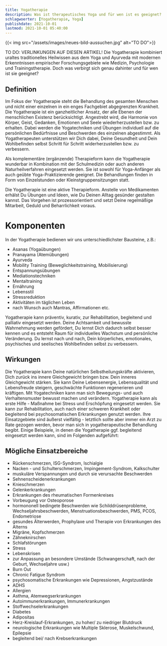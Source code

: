 ```yaml
---
title: Yogatherapie
description: Was ist therapeutisches Yoga und für wen ist es geeignet?
schlagwoerter: [Yogatherapie, Yoga]
publishdate: 2021-10-01
lastmod: 2021-10-01 05:40:00
---
```


{{< img src="/assets/images/neues-bild-aussuchen.jpg" alt="TO DO">}}

TO DO: VERLINKUNGEN AUF DIESEN ARTIKEL!
Die Yogatherapie kombiniert uraltes traditionelles Heilwissen aus dem Yoga und Ayurveda mit modernen Erkenntnissen empirischer Forschungsgebiete wie Medizin, Psychologie und Trainingstherapie. Doch was verbirgt sich genau dahinter und für wen ist sie geeignet?

## Definition

Im Fokus der Yogatherapie steht die Behandlung des gesamten Menschen und nicht einer einzelnen in ein enges Fachgebiet abgegrenzten Krankheit. Die Yogatherapie ist ein ganzheitlicher Ansatz, der alle Ebenen der menschlichen Existenz berücksichtigt. Angestrebt wird, die Harmonie von Körper, Geist, Gedanken, Emotionen und Seele wiederherzustellen bzw. zu erhalten. Dabei werden die Yogatechniken und Übungen individuell auf die persönlichen Bedürfnisse und Beschwerden des einzelnen abgestimmt. Als Yogatherapeuten unterstützen wir Dich dabei, Deine Gesundheit und Dein Wohlbefinden selbst Schritt für Schritt widerherzustellen bzw. zu verbessern.

Als komplementäre (ergänzende) Therapieform kann die Yogatherapie wunderbar in Kombination mit der Schulmedizin oder auch anderen Naturheilverfahren eingesetzt werden. Sie ist sowohl für Yoga-Anfänger als auch geübte Yoga-Praktizierende geeignet. Die Behandlungen finden in Form von Einzelstunden oder Kleinstgruppensitzungen statt. 

Die Yogatherapie ist eine aktive Therapieform. Anstelle von Medikamenten erhälst Du Übungen und Ideen, wie Du Deinen Alltag gesünder gestalten kannst. Das Vorgehen ist prozessorientiert und setzt Deine regelmäßige Mitarbeit, Geduld und Beharrlichkeit voraus. 

# Komponenten

In der Yogatherapie bedienen wir uns unterschiedlichster Bausteine, z.B.:
- Asanas (Yogaübungen)
- Pranayama (Atemübungen)
- Ayurveda
- Mobility Training (Beweglichkeitstraining, Mobilisierung)
- Entspannungsübungen
- Mediationstechniken
- Mentaltraining
- Ernährung
- Lebensstil
- Stressreduktion
- Aktivitäten im täglichen Leben
- nach Wunsch auch Mantras, Affirmationen etc.

Yogatherapie kann präventiv, kurativ, zur Rehabilitation, begleitend und palliativ eingesetzt werden. Deine Achtsamkeit und bewusste Wahrnehmung werden gefördert, Du lernst Dich dadurch selbst besser kennen und es entsteht Raum für individuelles Wachstum und persönliche Veränderung. Du lernst nach und nach, Dein körperliches, emotionales, psychisches und seelisches Wohlbefinden selbst zu verbessern. 


## Wirkungen

Die Yogatherapie kann Deine natürlichen Selbstheilungskräfte aktivieren, Dich zurück ins innere Gleichgewicht bringen bzw. Dein inneres Gleichgewicht stärken. Sie kann Deine Lebensenergie, Lebensqualität und Lebensfreude steigern, geschwächte Funktionen regenerieren und kräftigen.  Mit Yogatechniken kann man sich Bewegungs- und auch Verhaltensmuster bewusst machen und verändern. Yogatherapie kann als erste Hilfe - Maßnahme bei Stress und Erschöpfung eingesetzt werden. Sie kann zur Rehabilitation, auch nach einer schweren Krankheit oder begleitend bei psychosomatischen Erkrankungen genutzt werden. Ihre Einsatzgebiete sind äußerst vielfältig - letztlich sollte aber immer ein Arzt zu Rate gezogen werden, bevor man sich in yogatherapeutische Behandlung begibt. Einige Beispiele, in denen die Yogatherapie ggf. begleitend eingesetzt werden kann, sind im Folgenden aufgeführt:


## Mögliche Einsatzbereiche

- Rückenschmerzen, ISG-Syndrom, Ischialgie
- Nacken - und Schulterschmerzen, Impingement-Syndrom, Kalkschulter
- muskuläre Verspannungen und durch sie verursachte Beschwerden
- Sehnenscheidenerkrankungen
- Knieschmerzen
- Gelenkerkrankungen
- Erkrankungen des rheumatischen Formenkreises
- Vorbeugung vor Osteoporose
- hormononell bedingete Beschwerden wie Schilddrüsenprobleme, Wechseljahrsbeschwerden, Menstruationsbeschwerden, PMS, PCOS, Endometriose
- gesundes Älterwerden, Prophylaxe und Therapie von Erkrankungen des Alterns
- Migräne, Kopfschmerzen
- Zähneknirschen
- Schlafstörungen
- Stress
- Lebenskrisen
- zur Anpassung an besondere Umstände (Schwangerschaft, nach der Geburt, Wechseljahre usw.)
- Burn Out
- Chronic Fatigue Syndrom
- psychosomatische Erkrankungen wie Depressionen, Angstzustände
- ADHS
- Allergien
- Asthma, Atemwegserkrankungen
- Autoimmunerkrankungen, Immunerkrankungen
- Stoffwechselerkrankungen
- Diabetes
- Adipositas
- Herz-Kreislauf-Erkrankungen, zu hoher/ zu niedriger Blutdruck
- neurologische Erkrankungen wie Multiple Sklerose, Muskelschwund, Epilepsie
- begleitend bei/ nach Krebserkrankungen